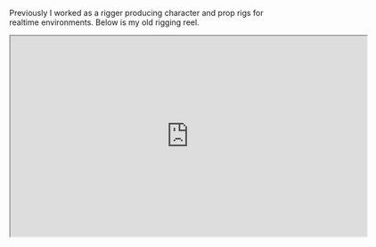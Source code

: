 Previously I worked as a rigger producing character and prop rigs for realtime environments. Below is my old rigging reel.
<div style="text-align: center;">
<iframe src="https://player.vimeo.com/video/319548283" width="640" height="360" allow="autoplay; fullscreen" allowfullscreen></iframe>
</div>